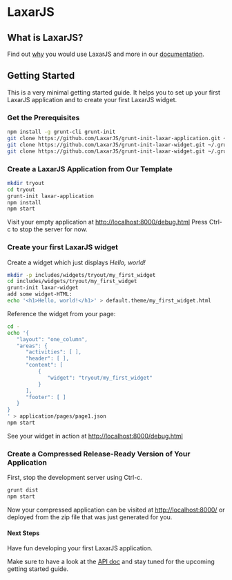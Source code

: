 # LaxarJS

## What is LaxarJS?

Find out [why](docs/why_laxar.md) you would use LaxarJS and more in our [documentation](docs).


## Getting Started

This is a very minimal getting started guide. It helps you to set up your first LaxarJS application and to create your first LaxarJS widget.


### Get the Prerequisites

```sh
npm install -g grunt-cli grunt-init
git clone https://github.com/LaxarJS/grunt-init-laxar-application.git ~/.grunt-init/laxar-application
git clone https://github.com/LaxarJS/grunt-init-laxar-widget.git ~/.grunt-init/laxar-widget
git clone https://github.com/LaxarJS/grunt-init-laxar-widget.git ~/.grunt-init/laxar-activity
```


### Create a LaxarJS Application from Our Template

```sh
mkdir tryout
cd tryout
grunt-init laxar-application
npm install
npm start
```
Visit your empty application at [http://localhost:8000/debug.html](http://localhost:8000/debug.html)
Press Ctrl-c to stop the server for now.


### Create your first LaxarJS widget

Create a widget which just displays _Hello, world!_
```sh
mkdir -p includes/widgets/tryout/my_first_widget
cd includes/widgets/tryout/my_first_widget
grunt-init laxar-widget
add some widget-HTML:
echo '<h1>Hello, world!</h1>' > default.theme/my_first_widget.html
```

Reference the widget from your page:
```sh
cd -
echo '{
   "layout": "one_column",
   "areas": {
      "activities": [ ],
      "header": [ ],
      "content": [
          {
             "widget": "tryout/my_first_widget"
          }
      ],
      "footer": [ ]
   }
}
' > application/pages/page1.json
npm start
```
See your widget in action at [http://localhost:8000/debug.html](http://localhost:8000/debug.html)


### Create a Compressed Release-Ready Version of Your Application
First, stop the development server using Ctrl-c.
```sh
grunt dist
npm start
```
Now your compressed application can be visited at [http://localhost:8000/](http://localhost:8000/) or deployed from the zip file that was just generated for you.


#### Next Steps
Have fun developing your first LaxarJS application.

Make sure to have a look at the [API doc](docs/api/index.md) and stay tuned for the upcoming getting started guide.

